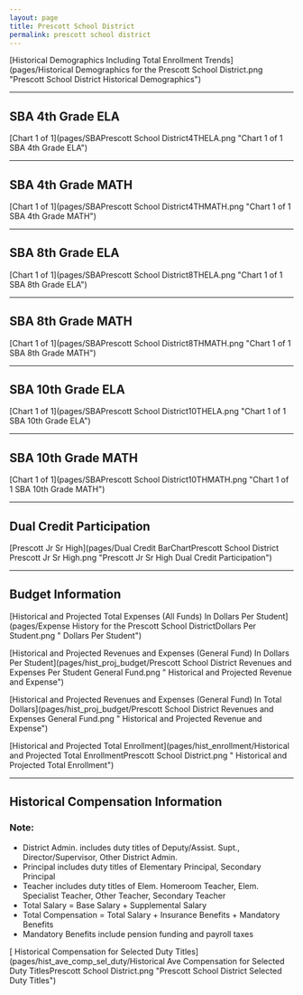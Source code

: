 ```yaml
---
layout: page
title: Prescott School District
permalink: prescott school district
---
```



[Historical Demographics Including Total Enrollment Trends](pages/Historical Demographics for the Prescott School District.png "Prescott School District Historical Demographics")

___

## SBA 4th Grade ELA

[Chart 1 of 1](pages/SBAPrescott School District4THELA.png "Chart 1 of 1 SBA 4th Grade ELA")


___

## SBA 4th Grade MATH

[Chart 1 of 1](pages/SBAPrescott School District4THMATH.png "Chart 1 of 1 SBA 4th Grade MATH")


___

## SBA 8th Grade ELA

[Chart 1 of 1](pages/SBAPrescott School District8THELA.png "Chart 1 of 1 SBA 8th Grade ELA")


___

## SBA 8th Grade MATH

[Chart 1 of 1](pages/SBAPrescott School District8THMATH.png "Chart 1 of 1 SBA 8th Grade MATH")


___

## SBA 10th Grade ELA

[Chart 1 of 1](pages/SBAPrescott School District10THELA.png "Chart 1 of 1 SBA 10th Grade ELA")


___

## SBA 10th Grade MATH

[Chart 1 of 1](pages/SBAPrescott School District10THMATH.png "Chart 1 of 1 SBA 10th Grade MATH")


___

## Dual Credit Participation

[Prescott Jr Sr High](pages/Dual Credit BarChartPrescott School District Prescott Jr Sr High.png "Prescott Jr Sr High Dual Credit Participation")


___

## Budget Information

[Historical and Projected Total Expenses (All Funds) In Dollars Per Student](pages/Expense History for the Prescott School DistrictDollars Per Student.png " Dollars Per Student")

[Historical and Projected Revenues and Expenses (General Fund) In Dollars Per Student](pages/hist_proj_budget/Prescott School District Revenues and Expenses Per Student General Fund.png " Historical and Projected Revenue and Expense")

[Historical and Projected Revenues and Expenses (General Fund) In Total Dollars](pages/hist_proj_budget/Prescott School District Revenues and Expenses General Fund.png " Historical and Projected Revenue and Expense")

[Historical and Projected Total Enrollment](pages/hist_enrollment/Historical and Projected Total EnrollmentPrescott School District.png " Historical and Projected Total Enrollment")


___

## Historical Compensation Information
### Note:
- District Admin. includes duty titles of Deputy/Assist. Supt., Director/Supervisor, Other District Admin.
- Principal includes duty titles of Elementary Principal, Secondary Principal
- Teacher includes duty titles of Elem. Homeroom Teacher, Elem. Specialist Teacher, Other Teacher, Secondary Teacher
- Total Salary = Base Salary + Supplemental Salary
- Total Compensation = Total Salary + Insurance Benefits + Mandatory Benefits
- Mandatory Benefits include pension funding and payroll taxes

[ Historical Compensation for Selected Duty Titles](pages/hist_ave_comp_sel_duty/Historical Ave Compensation for Selected Duty TitlesPrescott School District.png "Prescott School District Selected Duty Titles")

